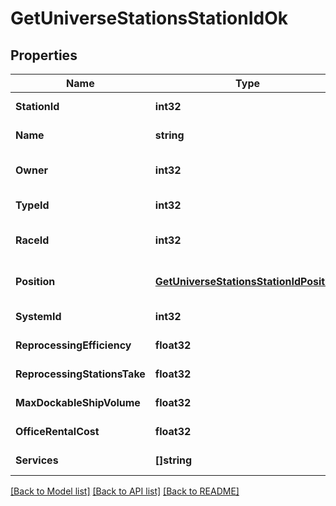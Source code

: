 # GetUniverseStationsStationIdOk

## Properties
Name | Type | Description | Notes
------------ | ------------- | ------------- | -------------
**StationId** | **int32** | station_id integer | [default to null]
**Name** | **string** | name string | [default to null]
**Owner** | **int32** | ID of the corporation that controls this station | [optional] [default to null]
**TypeId** | **int32** | type_id integer | [default to null]
**RaceId** | **int32** | race_id integer | [optional] [default to null]
**Position** | [**GetUniverseStationsStationIdPosition**](get_universe_stations_station_id_position.md) |  | [optional] [default to null]
**SystemId** | **int32** | The solar system this station is in | [default to null]
**ReprocessingEfficiency** | **float32** | reprocessing_efficiency number | [default to null]
**ReprocessingStationsTake** | **float32** | reprocessing_stations_take number | [default to null]
**MaxDockableShipVolume** | **float32** | max_dockable_ship_volume number | [default to null]
**OfficeRentalCost** | **float32** | office_rental_cost number | [default to null]
**Services** | **[]string** | services array | [default to null]

[[Back to Model list]](../README.md#documentation-for-models) [[Back to API list]](../README.md#documentation-for-api-endpoints) [[Back to README]](../README.md)


